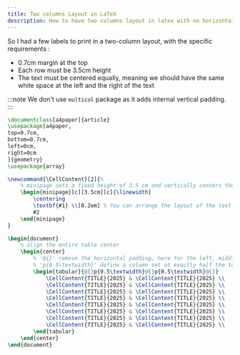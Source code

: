 ```yaml
---
title: Two columns Layout in LaTeX
description: How to have two columns layout in latex with no horizontal/vertical padding using LaTex
---
```


So I had a few labels to print in a two-column layout, with the specific requirements : 
 - 0.7cm margin at the top
 - Each row must be 3.5cm height
 - The text must be centered equally, meaning we should have the same white space at the left and the right of the text

:::note
We don't use <code>multicol</code> package as it adds internal vertical padding.
:::

```latex
\documentclass[a4paper]{article}
\usepackage[a4paper,
top=0.7cm,
bottom=0.7cm,
left=0cm,
right=0cm
]{geometry}
\usepackage{array}

\newcommand{\CellContent}[2]{%
	% minipage sets a fixed height of 3.5 cm and vertically centers the content
	\begin{minipage}[c][3.5cm][c]{\linewidth}
		\centering
		\textbf{#1} \\[0.2em] % You can arrange the layout of the text as you want here
		#2
	\end{minipage}
}

\begin{document}
	% align the entire table center
	\begin{center}
		% '@{}' remove the horizontal padding, here for the left, middle and the right padding
		% 'p{0.5\textwidth}' define a column set at exactly half the text width of the page
		\begin{tabular}{@{}p{0.5\textwidth}@{}p{0.5\textwidth}@{}}
			\CellContent{TITLE}{2025} & \CellContent{TITLE}{2025} \\
			\CellContent{TITLE}{2025} & \CellContent{TITLE}{2025} \\
			\CellContent{TITLE}{2025} & \CellContent{TITLE}{2025} \\
			\CellContent{TITLE}{2025} & \CellContent{TITLE}{2025} \\
			\CellContent{TITLE}{2025} & \CellContent{TITLE}{2025} \\
			\CellContent{TITLE}{2025} & \CellContent{TITLE}{2025} \\
			\CellContent{TITLE}{2025} & \CellContent{TITLE}{2025} \\
			\CellContent{TITLE}{2025} & \CellContent{TITLE}{2025} \\
		\end{tabular}
	\end{center}
\end{document}

```